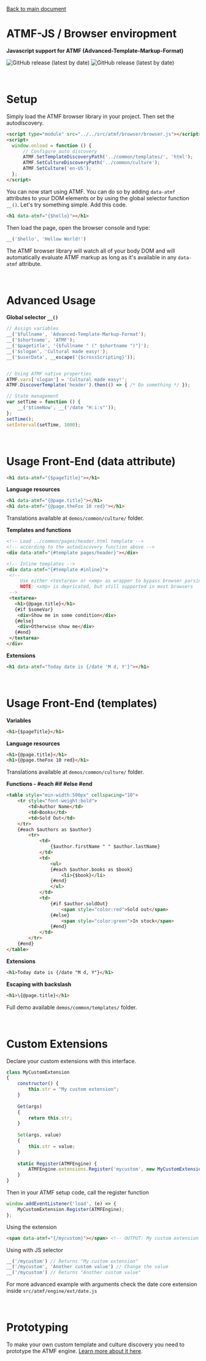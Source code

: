 [Back to main document](https://github.com/skito/ATMF-JS)
# ATMF-JS / Browser enviropment

__Javascript support for ATMF (Advanced-Template-Markup-Format)__

![GitHub release (latest by date)](https://img.shields.io/badge/production-ready-green)
![GitHub release (latest by date)](https://img.shields.io/badge/coverage-100%25-green)

&nbsp;
 
# Setup
Simply load the ATMF browser library in your project. Then set the autodiscovery.
```html
<script type="module" src="../../src/atmf/browser/browser.js"></script>
<script>
  window.onload = function () {
      // Configure auto discovery
      ATMF.SetTemplateDiscoveryPath('../common/templates/', 'html');
      ATMF.SetCultureDiscoveryPath('../common/culture');
      ATMF.SetCulture('en-US');
  };
</script>
```
You can now start using ATMF. You can do so by adding ``data-atmf`` attributes to your DOM elements or by using the global selector function ``__()``. Let's try something simple. Add this code.

```html
<h1 data-atmf="{$hello}"></h1>
```

Then load the page, open the browser console and type:
```javascript
__('$hello', 'Hellow World!')
```

The ATMF browser library will watch all of your body DOM and will automatically evaluate ATMF markup as long as it's available in any ``data-atmf`` attribute.

&nbsp;

# Advanced Usage
__Global selector ``__()``__

```javascript
// Assign variables
__('$fullname', 'Advanced-Template-Markup-Format');
__('$shortname', 'ATMF');
__('$pagetitle', '{$fullname " (" $shortname ")"}');
__('$slogan', 'Cultural made easy!');
__('$userData', __escape('{$crossScripting}'));


// Using ATMF native properties
ATMF.vars['slogan'] = 'Cultural made easy!';
ATMF.DiscoverTemplate('header').then(() => { /* Do something */ });

// State management
var setTime = function () {
    __('$timeNow', __('/date "H:i:s"'));
};
setTime();
setInterval(setTime, 1000);
```

&nbsp;

# Usage Front-End (data attribute)
```html
<h1 data-atmf="{$pageTitle}"></h1>
```

__Language resources__
```html
<h1 data-atmf="{@page.title}"></h1>
<h1 data-atmf="{@page.theFox 10 red}"></h1>
```
Translations available at ``demos/common/culture/`` folder.

__Templates and functions__
```html
<!-- Load ../common/pages/header.html template -->
<!-- according to the autodiscovery function above -->
<div data-atmf="{#template pages/header}"></div> 

<!-- Inline templates -->
<div data-atmf="{#template #inline}">
 <!-- 
     Use either <textarea> or <xmp> as wrapper to bypass browser parsing
     NOTE: <xmp> is depricated, but still supported in most browsers
 -->
 <textarea>
   <h1>{@page.title}</h1>
   {#if $someVar}
    <div>Show me in some condition</div>
   {#else}
    <div>Otherwise show me</div>
   {#end}
 </textarea>
</div>
```

__Extensions__
```html
<h1 data-atmf="Today date is {/date 'M d, Y'}"></h1>
```

&nbsp;

# Usage Front-End (templates)
__Variables__
```html
<h1>{$pageTitle}</h1>
```

__Language resources__
```html            
<h1>{@page.title}</h1>
<h1>{@page.theFox 10 red}</h1>
```
Translations available at ``demos/common/culture/`` folder.

__Functions - #each #if #else #end__
```html
<table style="min-width:500px" cellspacing="10">
    <tr style="font-weight:bold">
        <td>Author Name</td>
        <td>Books</td>
        <td>Sold Out</td>
    </tr>
    {#each $authors as $author}
        <tr>
            <td>
                {$author.firstName " " $author.lastName}
            </td>
            <td>
                <ul>
                {#each $author.books as $book}
                    <li>{$book}</li>
                {#end}
                </ul>
            </td>
            <td>
                {#if $author.soldOut}
                    <span style="color:red">Sold out</span>
                {#else}
                    <span style="color:green">In stock</span>
                {#end}
            </td>
        </tr>
    {#end}
</table>
```

__Extensions__
```html
<h1>Today date is {/date "M d, Y"}</h1>
```

__Escaping with backslash__
```html
<h1>\{@page.title}</h1>
```

Full demo available ``demos/common/templates/`` folder.

&nbsp;

# Custom Extensions
Declare your custom extensions with this interface.
```javascript
class MyCustomExtension
{    
    constructor() {
        this.str = "My custom extension";
    }
    
    Get(args) 
    {
        return this.str;
    }
    
    Set(args, value) 
    {
        this.str = value;
    }
    
    static Register(ATMFEngine) {
        ATMFEngine.extensions.Register('mycustom', new MyCustomExtension());
    }
}
```

Then in your ATMF setup code, call the register function
```javascript
window.addEventListener('load', (e) => {
    MyCustomExtension.Register(ATMFEngine);
};
```

Using the extension
```html
<span data-atmf="{/mycustom}"></span> <!-- OUTPUT: My custom extension -->
```

Using with JS selector
```javascript
__('/mycustom') // Returns "My custom extension"
__('/mycustom', 'Another custom value') // Change the value
__('/mycustom') // Returns "Another custom value"
```
For more advanced example with arguments check the date core extension inside ``src/atmf/engine/ext/date.js``

&nbsp;

# Prototyping
To make your own custom template and culture discovery you need to prototype the ATMF engine. [Learn more about it here](https://github.com/skito/ATMF-JS#prototyping).
